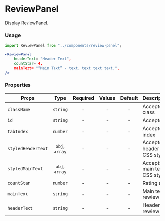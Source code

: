 # ReviewPanel

Display ReviewPanel.

### Usage

```js
import ReviewPanel from "../components/review-panel";
```

```jsx
<ReviewPanel 
    headerText= "Header Text",
    countStar= 4,
    mainText= "“Main Text” - text, text text text.",
/>
```

### Properties

| Props       |      Type      | Required | Values | Default | Description       |
| ----------- | :------------: | :------: | :----: | :-----: | ----------------- |
| `className` |    `string`    |    -     |   -    |    -    | Accepts class     |
| `id`        |    `string`    |    -     |   -    |    -    | Accepts id        |
| `tabIndex`        |    `number`    |    -     |   -    |    -    | Accepts tab index        |
| `styledHeaderText`     | `obj`, `array` |    -     |   -    |    -    | Accepts header text CSS style |
| `styledMainText`     | `obj`, `array` |    -     |   -    |    -    | Accepts main text CSS style |
| `countStar`        |    `number`    |    -     |   -    |    -    | Rating star        |
| `mainText`        |    `string`    |    -     |   -    |    -    | Main text rewiew        |
| `headerText`        |    `string`    |    -     |   -    |    -    | Header text rewiew        |
